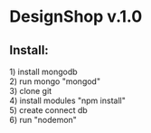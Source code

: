 <h1>DesignShop v.1.0</h1>


<h2>Install:</h2>
1) install mongodb <br>
2) run mongo "mongod" <br>
3) clone git <br>
4) install modules "npm install" <br>
5) create connect db <br>
6) run "nodemon" <br>
